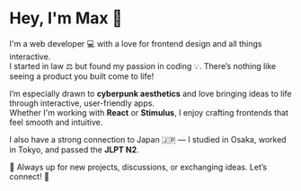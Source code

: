 # Hey, I'm Max 👋

I'm a web developer 💻 with a love for frontend design and all things interactive.  
I started in law ⚖️ but found my passion in coding 💡. There’s nothing like seeing a product you built come to life!

I’m especially drawn to **cyberpunk aesthetics** and love bringing ideas to life through interactive, user-friendly apps.  
Whether I'm working with **React** or **Stimulus**, I enjoy crafting frontends that feel smooth and intuitive.

I also have a strong connection to Japan 🇯🇵 — I studied in Osaka, worked in Tokyo, and passed the **JLPT N2**.

🚀 Always up for new projects, discussions, or exchanging ideas. Let’s connect! 🤝
